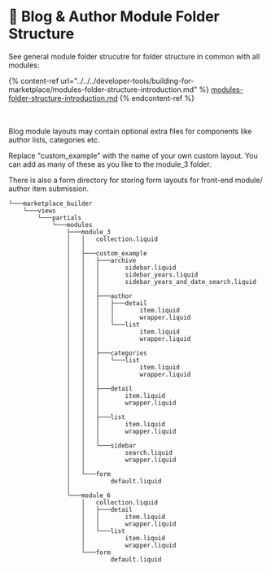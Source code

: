 # 🌳 Blog & Author Module Folder Structure

See general module folder strucutre for folder structure in common with all modules:

{% content-ref url="../../../developer-tools/building-for-marketplace/modules-folder-structure-introduction.md" %}
[modules-folder-structure-introduction.md](../../../developer-tools/building-for-marketplace/modules-folder-structure-introduction.md)
{% endcontent-ref %}

\
\
Blog module layouts may contain optional extra files for components like author lists, categories etc.

Replace "custom\_example" with the name of your own custom layout. You can add as many of these as you like to the module\_3 folder.

There is also a form directory for storing form layouts for front-end module/ author item submission.

```
└───marketplace_builder
    └───views
        └───partials
            └───modules
                ├───module_3
                │   │   collection.liquid
                │   │
                │   ├───custom_example
                │   │   ├───archive
                │   │   │       sidebar.liquid
                │   │   │       sidebar_years.liquid
                │   │   │       sidebar_years_and_date_search.liquid
                │   │   │
                │   │   ├───author
                │   │   │   ├───detail
                │   │   │   │       item.liquid
                │   │   │   │       wrapper.liquid
                │   │   │   └───list
                │   │   │           item.liquid
                │   │   │           wrapper.liquid
                │   │   │
                │   │   ├───categories
                │   │   │   └───list
                │   │   │           item.liquid
                │   │   │           wrapper.liquid
                │   │   │
                │   │   ├───detail
                │   │   │       item.liquid
                │   │   │       wrapper.liquid
                │   │   │
                │   │   ├───list
                │   │   │       item.liquid
                │   │   │       wrapper.liquid
                │   │   │
                │   │   └───sidebar
                │   │           search.liquid
                │   │           wrapper.liquid
                │   │
                │   └───form
                │           default.liquid
                │
                └───module_6
                    │   collection.liquid
                    │   ├───detail
                    │   │       item.liquid
                    │   │       wrapper.liquid
                    │   └───list
                    │           item.liquid
                    │           wrapper.liquid
                    └───form
                            default.liquid
```
